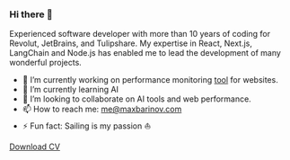 ### Hi there 👋

Experienced software developer with more than 10 years of coding for Revolut, JetBrains, and Tulipshare. 
My expertise in React, Next.js, LangChain and Node.js has enabled me to lead the development of many wonderful projects.

<!--
**mbarinov/mbarinov** is a ✨ _special_ ✨ repository because its `README.md` (this file) appears on your GitHub profile.

Here are some ideas to get you started:
-->

- 🔭 I’m currently working on performance monitoring [tool](http://loado.dev/?ref=github) for websites.
- 🌱 I’m currently learning AI
- 👯 I’m looking to collaborate on AI tools and web performance.
- 📫 How to reach me: [me@maxbarinov.com](mailto:me@maxbarinov.com)
- ⚡ Fun fact: Sailing is my passion ⛵️

[Download CV](https://maxbarinov.com/max-barinov.pdf)
